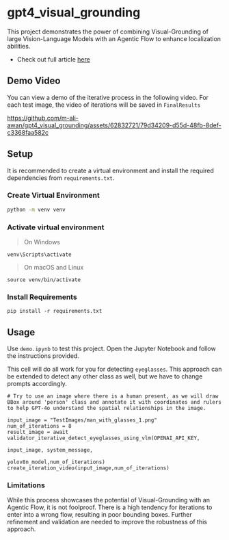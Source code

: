 # gpt4_visual_grounding
This project demonstrates the power of combining Visual-Grounding of large Vision-Language Models with an Agentic Flow to enhance localization abilities.

- Check out full article [here](https://medium.com/@muhammad.3216awan/visual-grounding-and-self-checking-enhancing-gpt-4os-localization-ability-7a21f1a15428)


## Demo Video
You can view a demo of the iterative process in the following video. For each test image, the video of iterations will be saved in `FinalResults`



https://github.com/m-ali-awan/gpt4_visual_grounding/assets/62832721/79d34209-d55d-48fb-8def-c3368faa582c



## Setup
It is recommended to create a virtual environment and install the required dependencies from `requirements.txt`.

### Create Virtual Environment
```sh
python -m venv venv
```

### Activate virtual environment

> On Windows

```
venv\Scripts\activate
```

> On macOS and Linux 

```
source venv/bin/activate
```

### Install Requirements

```
pip install -r requirements.txt
```


## Usage

Use `demo.ipynb` to test this project. Open the Jupyter Notebook and follow the instructions provided.

This cell will do all work for you for detecting `eyeglasses`. This approach can be extended to detect any other class as well, but we have to change prompts accordingly.

```
# Try to use an image where there is a human present, as we will draw BBox around 'person' class and annotate it with coordinates and rulers to help GPT-4o understand the spatial relationships in the image.

input_image = "TestImages/man_with_glasses_1.png"
num_of_iterations = 8
result_image = await validator_iterative_detect_eyeglasses_using_vlm(OPENAI_API_KEY,
                                                                      input_image, system_message,
                                                                        yolov8n_model,num_of_iterations)
create_iteration_video(input_image,num_of_iterations)

```


### Limitations

While this process showcases the potential of Visual-Grounding with an Agentic Flow, it is not foolproof. There is a high tendency for iterations to enter into a wrong flow, resulting in poor bounding boxes. Further refinement and validation are needed to improve the robustness of this approach.
